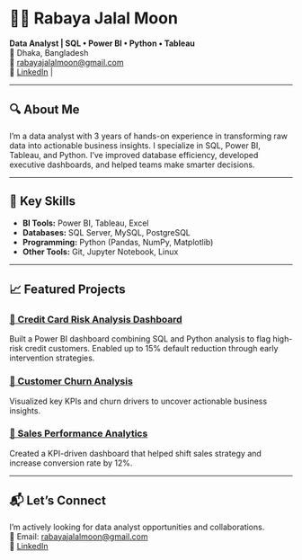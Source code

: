 # 👩‍💻 Rabaya Jalal Moon

**Data Analyst | SQL • Power BI • Python • Tableau**  
📍 Dhaka, Bangladesh  
📧 rabayajalalmoon@gmail.com  
🔗 [LinkedIn](https://linkedin.com/in/rabaya-jalal-moon) |

---

## 🔍 About Me

I’m a data analyst with 3 years of hands-on experience in transforming raw data into actionable business insights. I specialize in SQL, Power BI, Tableau, and Python. I’ve improved database efficiency, developed executive dashboards, and helped teams make smarter decisions.

---

## 🧠 Key Skills

- **BI Tools:** Power BI, Tableau, Excel  
- **Databases:** SQL Server, MySQL, PostgreSQL  
- **Programming:** Python (Pandas, NumPy, Matplotlib)  
- **Other Tools:** Git, Jupyter Notebook, Linux  

---

## 📈 Featured Projects

### [🔗 Credit Card Risk Analysis Dashboard](https://github.com/moonjalal9695/credit-card-data-analysis)
Built a Power BI dashboard combining SQL and Python analysis to flag high-risk credit customers. Enabled up to 15% default reduction through early intervention strategies.

### [🔗 Customer Churn Analysis](https://github.com/moonjalal9695/customer-churn-dashboard)
Visualized key KPIs and churn drivers to uncover actionable business insights.

### [🔗 Sales Performance Analytics](https://github.com/moonjalal9695/Sales-Performance-Analytics-Dashboard)
Created a KPI-driven dashboard that helped shift sales strategy and increase conversion rate by 12%.

---

## 📬 Let’s Connect

I’m actively looking for data analyst opportunities and collaborations.  
📧 Email: rabayajalalmoon@gmail.com  
🔗 [LinkedIn](https://linkedin.com/in/rabaya-jalal-moon)
